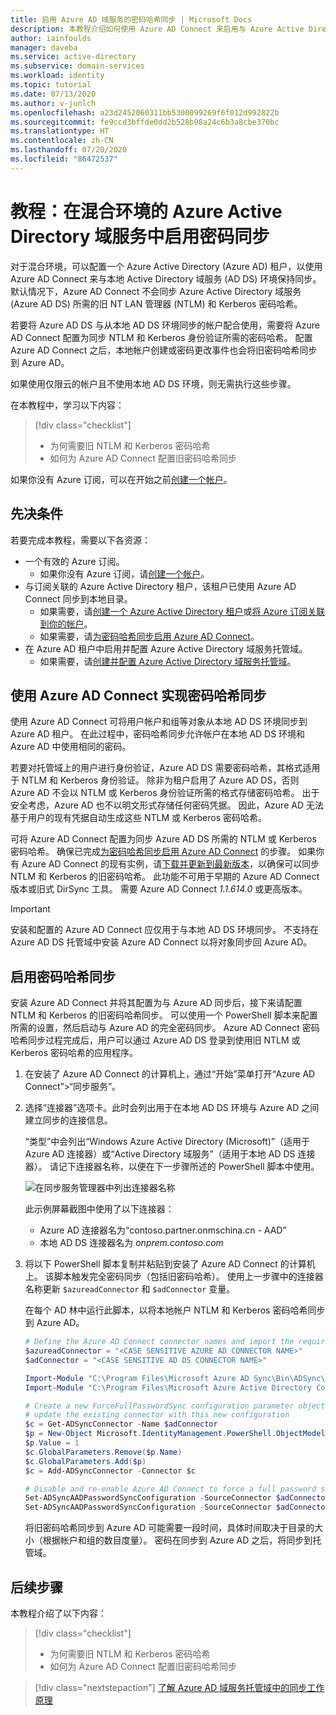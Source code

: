 ```yaml
---
title: 启用 Azure AD 域服务的密码哈希同步 | Microsoft Docs
description: 本教程介绍如何使用 Azure AD Connect 来启用与 Azure Active Directory 域服务托管域之间的密码哈希同步。
author: iainfoulds
manager: daveba
ms.service: active-directory
ms.subservice: domain-services
ms.workload: identity
ms.topic: tutorial
ms.date: 07/13/2020
ms.author: v-junlch
ms.openlocfilehash: a23d2452060311bb5300099269f6f012d992822b
ms.sourcegitcommit: fe9ccd3bffde0dd2b528b98a24c6b3a8cbe370bc
ms.translationtype: HT
ms.contentlocale: zh-CN
ms.lasthandoff: 07/20/2020
ms.locfileid: "86472537"
---
```

# <a name="tutorial-enable-password-synchronization-in-azure-active-directory-domain-services-for-hybrid-environments"></a>教程：在混合环境的 Azure Active Directory 域服务中启用密码同步

对于混合环境，可以配置一个 Azure Active Directory (Azure AD) 租户，以使用 Azure AD Connect 来与本地 Active Directory 域服务 (AD DS) 环境保持同步。 默认情况下，Azure AD Connect 不会同步 Azure Active Directory 域服务 (Azure AD DS) 所需的旧 NT LAN 管理器 (NTLM) 和 Kerberos 密码哈希。

若要将 Azure AD DS 与从本地 AD DS 环境同步的帐户配合使用，需要将 Azure AD Connect 配置为同步 NTLM 和 Kerberos 身份验证所需的密码哈希。 配置 Azure AD Connect 之后，本地帐户创建或密码更改事件也会将旧密码哈希同步到 Azure AD。

如果使用仅限云的帐户且不使用本地 AD DS 环境，则无需执行这些步骤。

在本教程中，学习以下内容：

> [!div class="checklist"]
> * 为何需要旧 NTLM 和 Kerberos 密码哈希
> * 如何为 Azure AD Connect 配置旧密码哈希同步

如果你没有 Azure 订阅，可以在开始之前[创建一个帐户](https://www.azure.cn/pricing/1rmb-trial)。

## <a name="prerequisites"></a>先决条件

若要完成本教程，需要以下各资源：

* 一个有效的 Azure 订阅。
    * 如果你没有 Azure 订阅，请[创建一个帐户](https://www.azure.cn/pricing/1rmb-trial)。
* 与订阅关联的 Azure Active Directory 租户，该租户已使用 Azure AD Connect 同步到本地目录。
    * 如果需要，请[创建一个 Azure Active Directory 租户][create-azure-ad-tenant]或[将 Azure 订阅关联到你的帐户][associate-azure-ad-tenant]。
    * 如果需要，请[为密码哈希同步启用 Azure AD Connect][enable-azure-ad-connect]。
* 在 Azure AD 租户中启用并配置 Azure Active Directory 域服务托管域。
    * 如果需要，请[创建并配置 Azure Active Directory 域服务托管域][create-azure-ad-ds-instance]。

## <a name="password-hash-synchronization-using-azure-ad-connect"></a>使用 Azure AD Connect 实现密码哈希同步

使用 Azure AD Connect 可将用户帐户和组等对象从本地 AD DS 环境同步到 Azure AD 租户。 在此过程中，密码哈希同步允许帐户在本地 AD DS 环境和 Azure AD 中使用相同的密码。

若要对托管域上的用户进行身份验证，Azure AD DS 需要密码哈希，其格式适用于 NTLM 和 Kerberos 身份验证。 除非为租户启用了 Azure AD DS，否则 Azure AD 不会以 NTLM 或 Kerberos 身份验证所需的格式存储密码哈希。 出于安全考虑，Azure AD 也不以明文形式存储任何密码凭据。 因此，Azure AD 无法基于用户的现有凭据自动生成这些 NTLM 或 Kerberos 密码哈希。

可将 Azure AD Connect 配置为同步 Azure AD DS 所需的 NTLM 或 Kerberos 密码哈希。 确保已完成[为密码哈希同步启用 Azure AD Connect][enable-azure-ad-connect] 的步骤。 如果你有 Azure AD Connect 的现有实例，请[下载并更新到最新版本][azure-ad-connect-download]，以确保可以同步 NTLM 和 Kerberos 的旧密码哈希。 此功能不可用于早期的 Azure AD Connect 版本或旧式 DirSync 工具。 需要 Azure AD Connect *1.1.614.0* 或更高版本。

> [!IMPORTANT]
> 安装和配置的 Azure AD Connect 应仅用于与本地 AD DS 环境同步。 不支持在 Azure AD DS 托管域中安装 Azure AD Connect 以将对象同步回 Azure AD。

## <a name="enable-synchronization-of-password-hashes"></a>启用密码哈希同步

安装 Azure AD Connect 并将其配置为与 Azure AD 同步后，接下来请配置 NTLM 和 Kerberos 的旧密码哈希同步。 可以使用一个 PowerShell 脚本来配置所需的设置，然后启动与 Azure AD 的完全密码同步。 Azure AD Connect 密码哈希同步过程完成后，用户可以通过 Azure AD DS 登录到使用旧 NTLM 或 Kerberos 密码哈希的应用程序。

1. 在安装了 Azure AD Connect 的计算机上，通过“开始”菜单打开“Azure AD Connect”>“同步服务”。
1. 选择“连接器”选项卡。此时会列出用于在本地 AD DS 环境与 Azure AD 之间建立同步的连接信息。

    “类型”中会列出“Windows Azure Active Directory (Microsoft)”（适用于 Azure AD 连接器）或“Active Directory 域服务”（适用于本地 AD DS 连接器）。 请记下连接器名称，以便在下一步骤所述的 PowerShell 脚本中使用。

    ![在同步服务管理器中列出连接器名称](./media/tutorial-configure-password-hash-sync/service-sync-manager.png)

    此示例屏幕截图中使用了以下连接器：

    * Azure AD 连接器名为“contoso.partner.onmschina.cn - AAD”
    * 本地 AD DS 连接器名为 *onprem.contoso.com*

1. 将以下 PowerShell 脚本复制并粘贴到安装了 Azure AD Connect 的计算机上。 该脚本触发完全密码同步（包括旧密码哈希）。 使用上一步骤中的连接器名称更新 `$azureadConnector` 和 `$adConnector` 变量。

    在每个 AD 林中运行此脚本，以将本地帐户 NTLM 和 Kerberos 密码哈希同步到 Azure AD。

    ```powershell
    # Define the Azure AD Connect connector names and import the required PowerShell module
    $azureadConnector = "<CASE SENSITIVE AZURE AD CONNECTOR NAME>"
    $adConnector = "<CASE SENSITIVE AD DS CONNECTOR NAME>"
    
    Import-Module "C:\Program Files\Microsoft Azure AD Sync\Bin\ADSync\ADSync.psd1"
    Import-Module "C:\Program Files\Microsoft Azure Active Directory Connect\AdSyncConfig\AdSyncConfig.psm1"

    # Create a new ForceFullPasswordSync configuration parameter object then
    # update the existing connector with this new configuration
    $c = Get-ADSyncConnector -Name $adConnector
    $p = New-Object Microsoft.IdentityManagement.PowerShell.ObjectModel.ConfigurationParameter "Microsoft.Synchronize.ForceFullPasswordSync", String, ConnectorGlobal, $null, $null, $null
    $p.Value = 1
    $c.GlobalParameters.Remove($p.Name)
    $c.GlobalParameters.Add($p)
    $c = Add-ADSyncConnector -Connector $c

    # Disable and re-enable Azure AD Connect to force a full password synchronization
    Set-ADSyncAADPasswordSyncConfiguration -SourceConnector $adConnector -TargetConnector $azureadConnector -Enable $false
    Set-ADSyncAADPasswordSyncConfiguration -SourceConnector $adConnector -TargetConnector $azureadConnector -Enable $true
    ```

    将旧密码哈希同步到 Azure AD 可能需要一段时间，具体时间取决于目录的大小（根据帐户和组的数目度量）。 密码在同步到 Azure AD 之后，将同步到托管域。

## <a name="next-steps"></a>后续步骤

本教程介绍了以下内容：

> [!div class="checklist"]
> * 为何需要旧 NTLM 和 Kerberos 密码哈希
> * 如何为 Azure AD Connect 配置旧密码哈希同步

> [!div class="nextstepaction"]
> [了解 Azure AD 域服务托管域中的同步工作原理](synchronization.md)

<!-- INTERNAL LINKS -->
[create-azure-ad-tenant]: ../active-directory/fundamentals/sign-up-organization.md
[associate-azure-ad-tenant]: ../active-directory/fundamentals/active-directory-how-subscriptions-associated-directory.md
[create-azure-ad-ds-instance]: tutorial-create-instance.md
[enable-azure-ad-connect]: ../active-directory/hybrid/how-to-connect-install-express.md

<!-- EXTERNAL LINKS -->
[azure-ad-connect-download]: https://www.microsoft.com/download/details.aspx?id=47594


